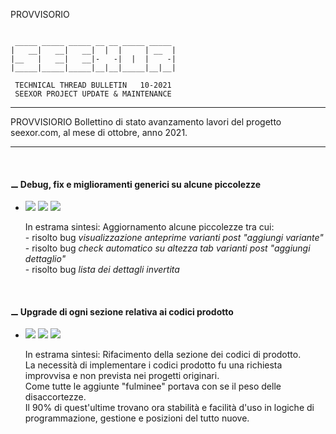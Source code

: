PROVVISORIO

~~~

 _____ _____ _____ __ __ _____ _____
|   __|   __|   __|  |  |     | __  |
|__   |   __|   __|-   -|  |  |    -|
|_____|_____|_____|__|__|_____|__|__|

 TECHNICAL THREAD BULLETIN   10-2021
 SEEXOR PROJECT UPDATE & MAINTENANCE

~~~

---
PROVVISIORIO
Bollettino di stato avanzamento lavori del progetto seexor.com, al mese di ottobre, anno 2021.

---

<br>


#### ⚊ Debug, fix e miglioramenti generici su alcune piccolezze

-	[![](https://img.shields.io/badge/--FF00FF.svg)]()
	[![](https://img.shields.io/badge/--00FFFF.svg)]()
	[![](https://img.shields.io/badge/completed-15/10-green.svg)]()<br>

	In estrama sintesi: Aggiornamento alcune piccolezze tra cui:<br>
		- risolto bug _visualizzazione anteprime varianti post "aggiungi variante"_<br>
		- risolto bug _check automatico su altezza tab varianti post "aggiungi dettaglio"_<br>
		- risolto bug _lista dei dettagli invertita_<br>

<br>

#### ⚊ Upgrade di ogni sezione relativa ai codici prodotto

-	[![](https://img.shields.io/badge/--FF00FF.svg)]()
	[![](https://img.shields.io/badge/--00FFFF.svg)]()
	[![](https://img.shields.io/badge/completed-15/10-green.svg)]()<br>

	In estrama sintesi: Rifacimento della sezione dei codici di prodotto.<br>
  La necessità di implementare i codici prodotto fu una richiesta improvvisa e non prevista nei progetti originari.<br>
  Come tutte le aggiunte "fulminee" portava con se il peso delle disaccortezze.<br>
  Il 90% di quest'ultime trovano ora stabilità e facilità d'uso in logiche di programmazione, gestione e posizioni del tutto nuove.


<br>

